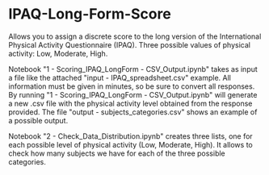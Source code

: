 # IPAQ-Long-Form-Score
Allows you to assign a discrete score to the long version of the International Physical Activity Questionnaire (IPAQ). Three possible values of physical activity: Low, Moderate, High.

Notebook "1 - Scoring_IPAQ_LongForm - CSV_Output.ipynb" takes as input a file like the attached "input - IPAQ_spreadsheet.csv" example. All information must be given in minutes, so be sure to convert all responses.
By running "1 - Scoring_IPAQ_LongForm - CSV_Output.ipynb" will generate a new .csv file with the physical activity level obtained from the response provided. The file "output - subjects_categories.csv" shows an example of a possible output.

Notebook "2 - Check_Data_Distribution.ipynb" creates three lists, one for each possible level of physical activity (Low, Moderate, High). It allows to check how many subjects we have for each of the three possible categories. 
